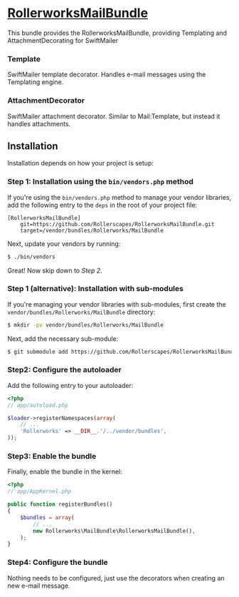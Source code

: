 ﻿[RollerworksMailBundle](http://projects.rollerscapes.net/RollerFramework/)
==================================================

This bundle provides the RollerworksMailBundle, providing Templating and AttachmentDecorating for SwiftMailer 

### Template

SwiftMailer template decorator.
Handles e-mail messages using the Templating engine.

### AttachmentDecorator

SwiftMailer attachment decorator.
Similar to Mail:Template, but instead it handles attachments.

## Installation

Installation depends on how your project is setup:

### Step 1: Installation using the `bin/vendors.php` method

If you're using the `bin/vendors.php` method to manage your vendor libraries,
add the following entry to the `deps` in the root of your project file:

```
[RollerworksMailBundle]
    git=https://github.com/Rollerscapes/RollerworksMailBundle.git
    target=/vendor/bundles/Rollerworks/MailBundle
```

Next, update your vendors by running:

```bash
$ ./bin/vendors
```

Great! Now skip down to *Step 2*.

### Step 1 (alternative): Installation with sub-modules

If you're managing your vendor libraries with sub-modules, first create the
`vendor/bundles/Rollerworks/MailBundle` directory:

```bash
$ mkdir -pv vendor/bundles/Rollerworks/MailBundle
```

Next, add the necessary sub-module:

```bash
$ git submodule add https://github.com/Rollerscapes/RollerworksMailBundle.git vendor/bundles/Rollerworks/MailBundle
```

### Step2: Configure the autoloader

Add the following entry to your autoloader:

```php
<?php
// app/autoload.php

$loader->registerNamespaces(array(
    // ...
    'Rollerworks' => __DIR__.'/../vendor/bundles',
));
```

### Step3: Enable the bundle

Finally, enable the bundle in the kernel:

```php
<?php
// app/AppKernel.php

public function registerBundles()
{
    $bundles = array(
        // ...
        new Rollerworks\MailBundle\RollerworksMailBundle(),
    );
}
```

### Step4: Configure the bundle

Nothing needs to be configured, just use the decorators when creating an new e-mail message.
